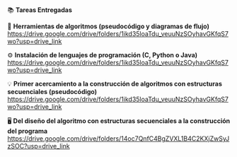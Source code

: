 📚 **Tareas Entregadas**

🧩 **Herramientas de algoritmos (pseudocódigo y diagramas de flujo)**
https://drive.google.com/drive/folders/1ikd35loaTdu_veuuNzSOyhavGKfqS7wo?usp=drive_link

⚙️ **Instalación de lenguajes de programación (C, Python o Java)**
https://drive.google.com/drive/folders/1ikd35loaTdu_veuuNzSOyhavGKfqS7wo?usp=drive_link

💡 **Primer acercamiento a la construcción de algoritmos con estructuras secuenciales (pseudocódigo)**
https://drive.google.com/drive/folders/1ikd35loaTdu_veuuNzSOyhavGKfqS7wo?usp=drive_link

🖥️ **Del diseño del algoritmo con estructuras secuenciales a la construcción del programa**
https://drive.google.com/drive/folders/14oc7QnfC4BgZVXL1B4C2KXjZwSyJzSOC?usp=drive_link
